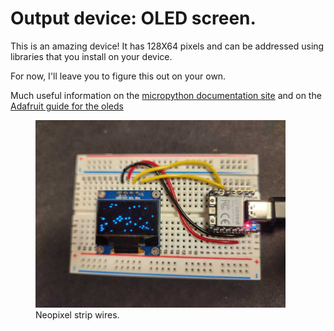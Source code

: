 # Output device:  OLED screen.

This is an amazing device!  It has 128X64 pixels and can be addressed using libraries that you install on your device.  

For now, I'll leave you to figure this out on your own.

Much useful information on the [micropython documentation site](https://docs.micropython.org/en/latest/esp8266/tutorial/ssd1306.html) and on the [Adafruit guide for the oleds](https://learn.adafruit.com/micropython-hardware-ssd1306-oled-display?view=all&gad_source=1&gclid=Cj0KCQiA0--6BhCBARIsADYqyL-q3zKqoqMgAUmk_QmqERy083CCyNpCF3wWjrzBtvXelO12-jXZrbgaAg0WEALw_wcB)

<figure>
  <img src="./images/oled_pic.jpg" width="400" alt="my alt text"/>
  <figcaption>Neopixel strip wires.</figcaption>
</figure>

